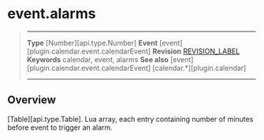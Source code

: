# event.alarms

> --------------------- ------------------------------------------------------------------------------------------
> __Type__              [Number][api.type.Number]
> __Event__             [event][plugin.calendar.event.calendarEvent]
> __Revision__          [REVISION_LABEL](REVISION_URL)
> __Keywords__          calendar, event, alarms
> __See also__			[event][plugin.calendar.event.calendarEvent]
>						[calendar.*][plugin.calendar]
> --------------------- ------------------------------------------------------------------------------------------

## Overview

[Table][api.type.Table]. Lua array, each entry containing number of minutes before event to trigger an alarm.


